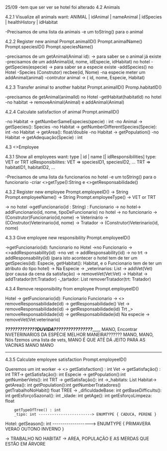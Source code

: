 25/09
-tem que ser ver se hotel foi alterado
4.2 Animals

4.2.1 Visualize all animals
want: ANIMAL | idAnimal | nameAnimal | idSpecies | healthHistory | idHabitat

-Precisamos de uma lista da animais
-e um toString() para o animal


4.2.2 Register new animal
Prompt.animalID()
Prompt.animalName()
Prompt.speciesID()
Prompt.speciesName()

-precisamos de um getAnimal(Animal id): -> para saber se o animal já existe
-precisamos de um addAnimal(id, nome, idEspecie, idHabitat) no hotel
-getSpecies(especie) -> para saber se a especie existe
-addSpecies() no Hotel
-Species (Construtor) recbee(id, Nome)
-na especie meter um addAnimal(animal)
-contrutor animal -> ( id, nome, Especie, Habitat)




4.2.3 Transfer animal to another habitat
Prompt.animalID()
Promp.habitatID()

-precisamos de getAnimal(animalId) no Hotel
-getHabitat(habitatId) no hotel
-no habitat -> removeAnimal(Animal) e addAnimal(Animal)



4.2.4 Calculate satisfaction of animal
Prompt.animalID()

-no Habitat -> getNumberSameEspecies(specie) : int
-no Animal -> getSpecies(): Species
-no Habitat -> getNumberDifferentSpecies(Specie): int
-no Habitat -> getArea(): float/double
-no Habitat -> getPopulation()
-no Habitat -> getAdequação(Specie) : int 

4.3 <<Abstract>>Employee

4.3.1 Show all employees
want: type | id | name [| idResponsibilities]
type: VET or TRT
idResponsibilites:  VET => speciesID1, speciesID2, ...
                    TRT => habitatID1, habitatID2, ...

-Precisamos de uma lista da funcionarios no hotel
-e um toString() para o funcionario
-criar <<ABSTRACT>>getType():String e <<abstract>>getResponsabilidade()


4.3.2 Register new employee
Prompt.employeeID() -> String
Prompt.employeeName() -> String
Prompt.employeeType() -> VET or TRT

-> no hotel ->getFuncionario(id : String) : Funcionario
-> no hotel-> addFuncionario(id, nome, tipoDeFuncionario) no hotel
-> no funcionario -> (Construtor)Funcionario(id,nome)
-> Veterinário -> (COnstrutor)Veterinario(id, nome)
-> Tratador -> (Construtor)Veterinario(id, nome)


4.3.3 Give employee new responsibility
Prompt.employeeID()

->getFuncionario(id): funcionario no Hotel
->no Funcionario -> <<abstract>>addResponsability(id)
->no vet -> addResponsability(id) 
-> no trt -> addResponsability(id)
(para isto acontecer o hotel tem de ter um getSpecies(id): Especie, 
getHabitat(): Habitat, e o Funcionario tem de ter um atributo do tipo hotel)
-> Na Especie ->  _veterinarios: List<veterinarios>
              ->  addVet(Vet) (por causa da cena da satisfação)
              -> removeVet(Vet:Vet)
-> Habitat -> addTratador(trt:Tratador)
              -_tartador: List<Tratador>
              removerTratador(trt: Tratador)



4.3.4 Remove responsibility from employee
Prompt.employeeID()

Hotel -> getFuncionario(id): Funcionario
Funcionario -> <<abstract>> removeResponsabilidade(id) -> getResponsabilidade()
Vet -> removeResponsabilidade(id) -> getResponsabilidade(id)
Trt _> removeResponsabilidade(id) -> getResponsabilidade(id)
Na especie -> removeVet(Vet:veterinario)


_________?????????????DUVIDA????????????????_____________
MANO, Encontrar NVETERINARIOS DA ESPÉCIE MELHOR MANEIRA???????
MANO, MANO, Nós fzemos uma lista de vets, MANO
É QUE ATÉ DÁ JEITO PARA AS VACINAS MANO MANO
_________________________________________________________

4.3.5 Calculate employee satisfaction
Prompt.employeeID()

Queremos um int
worker -> <<ABSTRACT>> getSatisfaction() : int
Vet -> getSatisfação() : int
TRT->  getSatisfação(): int
Especie -> getPopulation():int
           getNumberVets(): int
TRT -> getSatisfação(): int
    ->_habitats: List<Habitat>
Habitat-> getArea(): int
          getPopulation():int
          getNumberTratadores()
          getTrabalhoNoHabit() float
TREE -> _dificuldadeBase: int
        getBaseDifficults(): int
        getEsforçoSazonal(): int
        _idade: int
        getAge(): int
        getEsforçoLimpeza: float

        getTypeOfTree() : int
        _tipo: int ------------------------> ENUMTYPE { CADUCA, PERENE }
Hotel: getSeason(): int -------------------> ENUMTYPE { PRIMAVERA VERAO OUTONO INVERNO }

-> TRABALHO NO HABITAT -> AREA, POPULAÇÃO E AS MERDAS QUE ESTÃO EM ÁRVORE 




